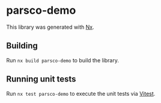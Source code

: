 # parsco-demo

This library was generated with [Nx](https://nx.dev).

## Building

Run `nx build parsco-demo` to build the library.

## Running unit tests

Run `nx test parsco-demo` to execute the unit tests via [Vitest](https://vitest.dev/).
